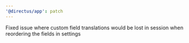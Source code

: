 ```yaml
---
'@directus/app': patch
---
```


Fixed issue where custom field translations would be lost in session when reordering the fields in settings
